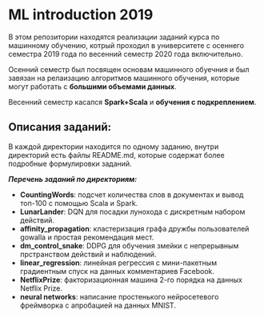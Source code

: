 # ML introduction 2019

В этом репозитории находятся реализации заданий курса по машинному обучению, котрый проходил в университете с осеннего семестра 2019 года по весенний семестр 2020 года включительно.

Осенний семестр был посвящен основам машинного обуечния и был завязан на релаизацию алгоритмов машинного обучения, которые могут работать с **большими объемами данных**.

Весенний семестр касался **Spark+Scala** и **обучения с подкреплением**.

## Описания заданий:

В каждой директории находится по одному заданию, внутри директорий есть файлы README.md, которые содержат более подробные формулировки заданий.

___Перечень заданий по директориям:___
 * **CountingWords**: подсчет количества слов в документах и вывод топ-100 с помощью Scala и Spark.
 * **LunarLander**: DQN для посадки лунохода с дискретным набором действий.
 * **affinity_propagation**: кластеризация графа дружбы пользователей gowalla и простая рекомендация мест.
 * **dm_control_snake**: DDPG для обучения змейки с непрерывным прстранством действий и наблюдений.
 * **linear_regression**: линейная регрессия с мини-пакетным градиентным спуск на данных комментариев Facebook.
 * **NetflixPrize**: факторизационная машина 2-го порядка на данных Netflix Prize.
 * **neural networks**: написание простенького нейросетевого фреймворка с апробацией на данных MNIST.

